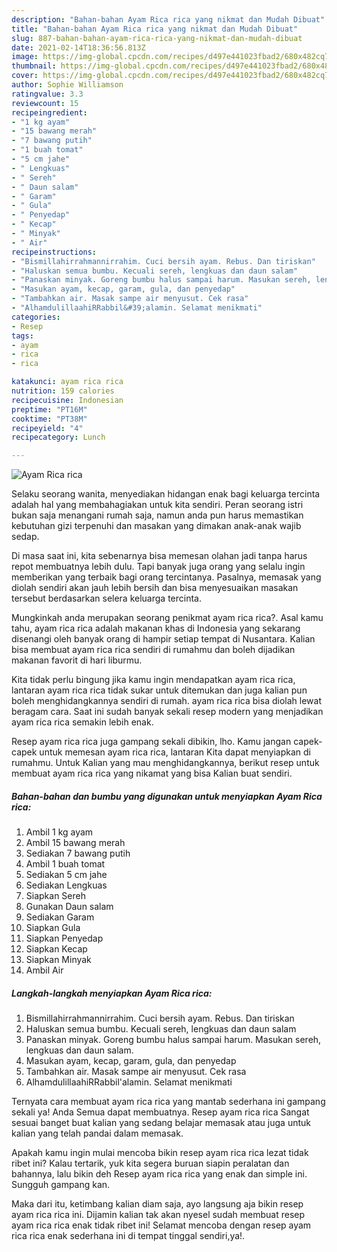 ```yaml
---
description: "Bahan-bahan Ayam Rica rica yang nikmat dan Mudah Dibuat"
title: "Bahan-bahan Ayam Rica rica yang nikmat dan Mudah Dibuat"
slug: 887-bahan-bahan-ayam-rica-rica-yang-nikmat-dan-mudah-dibuat
date: 2021-02-14T18:36:56.813Z
image: https://img-global.cpcdn.com/recipes/d497e441023fbad2/680x482cq70/ayam-rica-rica-foto-resep-utama.jpg
thumbnail: https://img-global.cpcdn.com/recipes/d497e441023fbad2/680x482cq70/ayam-rica-rica-foto-resep-utama.jpg
cover: https://img-global.cpcdn.com/recipes/d497e441023fbad2/680x482cq70/ayam-rica-rica-foto-resep-utama.jpg
author: Sophie Williamson
ratingvalue: 3.3
reviewcount: 15
recipeingredient:
- "1 kg ayam"
- "15 bawang merah"
- "7 bawang putih"
- "1 buah tomat"
- "5 cm jahe"
- " Lengkuas"
- " Sereh"
- " Daun salam"
- " Garam"
- " Gula"
- " Penyedap"
- " Kecap"
- " Minyak"
- " Air"
recipeinstructions:
- "Bismillahirrahmannirrahim. Cuci bersih ayam. Rebus. Dan tiriskan"
- "Haluskan semua bumbu. Kecuali sereh, lengkuas dan daun salam"
- "Panaskan minyak. Goreng bumbu halus sampai harum. Masukan sereh, lengkuas dan daun salam."
- "Masukan ayam, kecap, garam, gula, dan penyedap"
- "Tambahkan air. Masak sampe air menyusut. Cek rasa"
- "AlhamdulillaahiRRabbil&#39;alamin. Selamat menikmati"
categories:
- Resep
tags:
- ayam
- rica
- rica

katakunci: ayam rica rica 
nutrition: 159 calories
recipecuisine: Indonesian
preptime: "PT16M"
cooktime: "PT38M"
recipeyield: "4"
recipecategory: Lunch

---
```



![Ayam Rica rica](https://img-global.cpcdn.com/recipes/d497e441023fbad2/680x482cq70/ayam-rica-rica-foto-resep-utama.jpg)

Selaku seorang wanita, menyediakan hidangan enak bagi keluarga tercinta adalah hal yang membahagiakan untuk kita sendiri. Peran seorang istri bukan saja menangani rumah saja, namun anda pun harus memastikan kebutuhan gizi terpenuhi dan masakan yang dimakan anak-anak wajib sedap.

Di masa  saat ini, kita sebenarnya bisa memesan olahan jadi tanpa harus repot membuatnya lebih dulu. Tapi banyak juga orang yang selalu ingin memberikan yang terbaik bagi orang tercintanya. Pasalnya, memasak yang diolah sendiri akan jauh lebih bersih dan bisa menyesuaikan masakan tersebut berdasarkan selera keluarga tercinta. 



Mungkinkah anda merupakan seorang penikmat ayam rica rica?. Asal kamu tahu, ayam rica rica adalah makanan khas di Indonesia yang sekarang disenangi oleh banyak orang di hampir setiap tempat di Nusantara. Kalian bisa membuat ayam rica rica sendiri di rumahmu dan boleh dijadikan makanan favorit di hari liburmu.

Kita tidak perlu bingung jika kamu ingin mendapatkan ayam rica rica, lantaran ayam rica rica tidak sukar untuk ditemukan dan juga kalian pun boleh menghidangkannya sendiri di rumah. ayam rica rica bisa diolah lewat beragam cara. Saat ini sudah banyak sekali resep modern yang menjadikan ayam rica rica semakin lebih enak.

Resep ayam rica rica juga gampang sekali dibikin, lho. Kamu jangan capek-capek untuk memesan ayam rica rica, lantaran Kita dapat menyiapkan di rumahmu. Untuk Kalian yang mau menghidangkannya, berikut resep untuk membuat ayam rica rica yang nikamat yang bisa Kalian buat sendiri.

<!--inarticleads1-->

##### Bahan-bahan dan bumbu yang digunakan untuk menyiapkan Ayam Rica rica:

1. Ambil 1 kg ayam
1. Ambil 15 bawang merah
1. Sediakan 7 bawang putih
1. Ambil 1 buah tomat
1. Sediakan 5 cm jahe
1. Sediakan  Lengkuas
1. Siapkan  Sereh
1. Gunakan  Daun salam
1. Sediakan  Garam
1. Siapkan  Gula
1. Siapkan  Penyedap
1. Siapkan  Kecap
1. Siapkan  Minyak
1. Ambil  Air




<!--inarticleads2-->

##### Langkah-langkah menyiapkan Ayam Rica rica:

1. Bismillahirrahmannirrahim. Cuci bersih ayam. Rebus. Dan tiriskan
1. Haluskan semua bumbu. Kecuali sereh, lengkuas dan daun salam
1. Panaskan minyak. Goreng bumbu halus sampai harum. Masukan sereh, lengkuas dan daun salam.
1. Masukan ayam, kecap, garam, gula, dan penyedap
1. Tambahkan air. Masak sampe air menyusut. Cek rasa
1. AlhamdulillaahiRRabbil&#39;alamin. Selamat menikmati




Ternyata cara membuat ayam rica rica yang mantab sederhana ini gampang sekali ya! Anda Semua dapat membuatnya. Resep ayam rica rica Sangat sesuai banget buat kalian yang sedang belajar memasak atau juga untuk kalian yang telah pandai dalam memasak.

Apakah kamu ingin mulai mencoba bikin resep ayam rica rica lezat tidak ribet ini? Kalau tertarik, yuk kita segera buruan siapin peralatan dan bahannya, lalu bikin deh Resep ayam rica rica yang enak dan simple ini. Sungguh gampang kan. 

Maka dari itu, ketimbang kalian diam saja, ayo langsung aja bikin resep ayam rica rica ini. Dijamin kalian tak akan nyesel sudah membuat resep ayam rica rica enak tidak ribet ini! Selamat mencoba dengan resep ayam rica rica enak sederhana ini di tempat tinggal sendiri,ya!.


